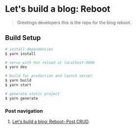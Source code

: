 # Let's build a blog: Reboot

> Greetings developers this is the repo for the blog reboot.

## Build Setup

``` bash
# install dependencies
$ yarn install

# serve with hot reload at localhost:3000
$ yarn dev

# build for production and launch server
$ yarn build
$ yarn start

# generate static project
$ yarn generate
```
### Post navigation
1. [Let's build a blog: Reboot - Post CRUD](https://medium.com/p/374bed971d94).
